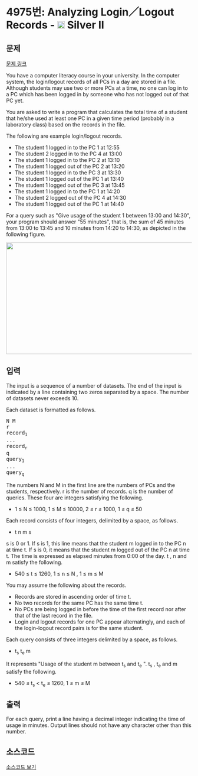 # 4975번: Analyzing Login／Logout Records - <img src="https://static.solved.ac/tier_small/9.svg" style="height:20px" /> Silver II

<!-- performance -->

<!-- 문제 제출 후 깃허브에 푸시를 했을 때 제출한 코드의 성능이 입력될 공간입니다.-->

<!-- end -->

## 문제

[문제 링크](https://boj.kr/4975)


<p>You have a computer literacy course in your university. In the computer system, the login/logout records of all PCs in a day are stored in a file. Although students may use two or more PCs at a time, no one can log in to a PC which has been logged in by someone who has not logged out of that PC yet.</p>

<p>You are asked to write a program that calculates the total time of a student that he/she used at least one PC in a given time period (probably in a laboratory class) based on the records in the file.</p>

<p>The following are example login/logout records.</p>

<ul>
<li>The student 1 logged in to the PC 1 at 12:55</li>
<li>The student 2 logged in to the PC 4 at 13:00</li>
<li>The student 1 logged in to the PC 2 at 13:10</li>
<li>The student 1 logged out of the PC 2 at 13:20</li>
<li>The student 1 logged in to the PC 3 at 13:30</li>
<li>The student 1 logged out of the PC 1 at 13:40</li>
<li>The student 1 logged out of the PC 3 at 13:45</li>
<li>The student 1 logged in to the PC 1 at 14:20</li>
<li>The student 2 logged out of the PC 4 at 14:30</li>
<li>The student 1 logged out of the PC 1 at 14:40</li>
</ul>

<p>For a query such as "Give usage of the student 1 between 13:00 and 14:30", your program should answer "55 minutes", that is, the sum of 45 minutes from 13:00 to 13:45 and 10 minutes from 14:20 to 14:30, as depicted in the following figure.</p>

<p style="text-align: center;"><img alt="" src="https://www.acmicpc.net/upload/images3/B.png" style="height:302px; width:684px"></p>



## 입력


<p>The input is a sequence of a number of datasets. The end of the input is indicated by a line containing two zeros separated by a space. The number of datasets never exceeds 10.</p>

<p>Each dataset is formatted as follows.</p>

<pre>N M&nbsp;
r&nbsp;
record<sub>1</sub>
...&nbsp;
record<sub>r</sub>&nbsp;
q&nbsp;
query<sub>1</sub>
...&nbsp;
query<sub>q</sub>&nbsp;</pre>

<p>The numbers N and M in the first line are the numbers of PCs and the students, respectively. r is the number of records. q is the number of queries. These four are integers satisfying the following.</p>

<ul>
<li>1 ≤ N ≤ 1000, 1 ≤ M ≤ 10000, 2 ≤ r ≤ 1000, 1 ≤ q ≤ 50</li>
</ul>

<p>Each record consists of four integers, delimited by a space, as follows.</p>

<ul>
<li>t n m s&nbsp;</li>
</ul>

<p>s is 0 or 1. If s is 1, this line means that the student m logged in to the PC n at time t. If s is 0, it means that the student m logged out of the PC n at time t. The time is expressed as elapsed minutes from 0:00 of the day. t , n and m satisfy the following.</p>

<ul>
<li>540 ≤ t ≤ 1260, 1 ≤ n ≤ N , 1 ≤ m ≤ M&nbsp;</li>
</ul>

<p>You may assume the following about the records.</p>

<ul>
<li>Records are stored in ascending order of time t.&nbsp;</li>
<li>No two records for the same PC has the same time t.&nbsp;</li>
<li>No PCs are being logged in before the time of the first record nor after that of the last record in the file.</li>
<li>Login and logout records for one PC appear alternatingly, and each of the login-logout record pairs is for the same student.</li>
</ul>

<p>Each query consists of three integers delimited by a space, as follows.</p>

<ul>
<li>t<sub>s</sub> t<sub>e</sub> m&nbsp;</li>
</ul>

<p>It represents "Usage of the student m between t<sub>s</sub> and t<sub>e</sub> ". t<sub>s</sub> , t<sub>e</sub> and m satisfy the following.</p>

<ul>
<li>540 ≤ t<sub>s</sub> &lt; t<sub>e</sub> ≤ 1260, 1 ≤ m ≤ M&nbsp;</li>
</ul>



## 출력


<p>For each query, print a line having a decimal integer indicating the time of usage in minutes. Output lines should not have any character other than this number.</p>



## 소스코드

[소스코드 보기](Analyzing%20Login／Logout%20Records.cpp)